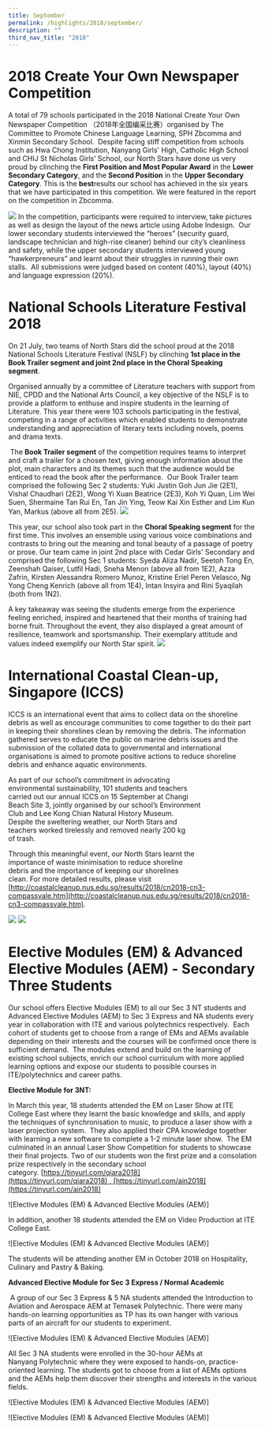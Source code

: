 ```yaml
---
title: September
permalink: /highlights/2018/september/
description: ""
third_nav_title: "2018"
---
```

# 2018 Create Your Own Newspaper Competition

A total of 79 schools participated in the 2018 National Create Your Own Newspaper Competition （2018年全国编采比赛）organised by The Committee to Promote Chinese Language Learning, SPH Zbcomma and Xinmin Secondary School.  Despite facing stiff competition from schools such as Hwa Chong Institution, Nanyang Girls' High, Catholic High School and CHIJ St Nicholas Girls’ School, our North Stars have done us very proud by clinching the **First Position and Most Popular Award** in the **Lower Secondary Category**, and the **Second Position** in the **Upper Secondary Category**. This is the **best**results our school has achieved in the six years that we have participated in this competition. We were featured in the report on the competition in Zbcomma.

![](/images/Newspaper1.jpg)
In the competition, participants were required to interview, take pictures as well as design the layout of the news article using Adobe Indesign.  Our lower secondary students interviewed the “heroes” (security guard, landscape technician and high-rise cleaner) behind our city’s cleanliness and safety, while the upper secondary students interviewed young “hawkerpreneurs” and learnt about their struggles in running their own stalls.  All submissions were judged based on content (40%), layout (40%) and language expression (20%).

# National Schools Literature Festival 2018

On 21 July, two teams of North Stars did the school proud at the 2018 National Schools Literature Festival (NSLF) by clinching **1st place in the Book Trailer segment and joint 2nd place in the Choral Speaking segment**. 

Organised annually by a committee of Literature teachers with support from NIE, CPDD and the National Arts Council, a key objective of the NSLF is to provide a platform to enthuse and inspire students in the learning of Literature. This year there were 103 schools participating in the festival, competing in a range of activities which enabled students to demonstrate understanding and appreciation of literary texts including novels, poems and drama texts.

 The **Book Trailer segment** of the competition requires teams to interpret and craft a trailer for a chosen text, giving enough information about the plot, main characters and its themes such that the audience would be enticed to read the book after the performance.  Our Book Trailer team comprised the following Sec 2 students: Yuki Justin Goh Jun Jie (2E1), Vishal Chaudhari (2E2), Wong Yi Xuan Beatrice (2E3), Koh Yi Quan, Lim Wei Suen, Shermaine Tan Rui En, Tan Jin Ying, Teow Kai Xin Esther and Lim Kun Yan, Markus (above all from 2E5).
![](/images/Lit1.jpg)

This year, our school also took part in the **Choral Speaking segment** for the first time. This involves an ensemble using various voice combinations and contrasts to bring out the meaning and tonal beauty of a passage of poetry or prose. Our team came in joint 2nd place with Cedar Girls' Secondary and comprised the following Sec 1 students: Syeda Aliza Nadir, Seetoh Tong En, Zeenshah Qaiser, Lutfil Hadi, Sneha Menon (above all from 1E2), Azza Zafrin, Kirsten Alessandra Romero Munoz, Kristine Eriel Peren Velasco, Ng Yong Cheng Kenrich (above all from 1E4), Intan Insyira and Rini Syaqilah (both from 1N2).

A key takeaway was seeing the students emerge from the experience feeling enriched, inspired and heartened that their months of training had borne fruit. Throughout the event, they also displayed a great amount of resilience, teamwork and sportsmanship. Their exemplary attitude and values indeed exemplify our North Star spirit.
![](/images/Lit2.jpg)

# International Coastal Clean-up, Singapore (ICCS)

ICCS is an international event that aims to collect data on the shoreline debris as well as encourage communities to come together to do their part in keeping their shorelines clean by removing the debris. The information gathered serves to educate the public on marine debris issues and the submission of the collated data to governmental and international organisations is aimed to promote positive actions to reduce shoreline debris and enhance aquatic environments.

As part of our school’s commitment in advocating  
environmental sustainability, 101 students and teachers  
carried out our annual ICCS on 15 September at Changi   
Beach Site 3, jointly organised by our school’s Environment  
Club and Lee Kong Chian Natural History Museum.  
Despite the sweltering weather, our North Stars and  
teachers worked tirelessly and removed nearly 200 kg  
of trash.  
  
Through this meaningful event, our North Stars learnt the  
importance of waste minimisation to reduce shoreline  
debris and the importance of keeping our shorelines  
clean. For more detailed results, please visit   
[http://coastalcleanup.nus.edu.sg/results/2018/cn2018-cn3-compassvale.htm](http://coastalcleanup.nus.edu.sg/results/2018/cn2018-cn3-compassvale.htm).

![](/images/coastal%20clean1.jpg)
![](/images/coastal%20clean2.jpg)

# Elective Modules (EM) & Advanced Elective Modules (AEM) - Secondary Three Students


Our school offers Elective Modules (EM) to all our Sec 3 NT students and Advanced Elective Modules (AEM) to Sec 3 Express and NA students every year in collaboration with ITE and various polytechnics respectively.  Each cohort of students get to choose from a range of EMs and AEMs available depending on their interests and the courses will be confirmed once there is sufficient demand.  The modules extend and build on the learning of existing school subjects, enrich our school curriculum with more applied learning options and expose our students to possible courses in ITE/polytechnics and career paths.

**Elective Module for 3NT:**

In March this year, 18 students attended the EM on Laser Show at ITE College East where they learnt the basic knowledge and skills, and apply the techniques of synchronisation to music, to produce a laser show with a laser projection system.  They also applied their CPA knowledge together with learning a new software to complete a 1-2 minute laser show.  The EM culminated in an annual Laser Show Competition for students to showcase their final projects. Two of our students won the first prize and a consolation prize respectively in the secondary school category. [https://tinyurl.com/qiara2018](https://tinyurl.com/qiara2018) , [https://tinyurl.com/ain2018](https://tinyurl.com/ain2018)

![Elective Modules (EM) & Advanced Elective Modules (AEM)]

In addition, another 18 students attended the EM on Video Production at ITE College East.

![Elective Modules (EM) & Advanced Elective Modules (AEM)]

The students will be attending another EM in October 2018 on Hospitality, Culinary and Pastry & Baking.

**Advanced Elective Module for Sec 3 Express / Normal Academic**

 A group of our Sec 3 Express & 5 NA students attended the Introduction to Aviation and Aerospace AEM at Temasek Polytechnic. There were many hands-on learning opportunities as TP has its own hanger with various parts of an aircraft for our students to experiment.

![Elective Modules (EM) & Advanced Elective Modules (AEM)]

All Sec 3 NA students were enrolled in the 30-hour AEMs at Nanyang Polytechnic where they were exposed to hands-on, practice-oriented learning. The students got to choose from a list of AEMs options and the AEMs help them discover their strengths and interests in the various fields.

![Elective Modules (EM) & Advanced Elective Modules (AEM)]

![Elective Modules (EM) & Advanced Elective Modules (AEM)]